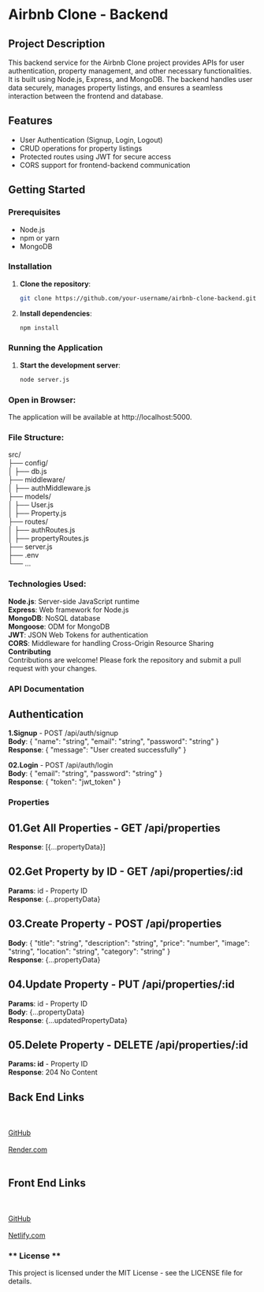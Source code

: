 # Airbnb Clone - Backend

## Project Description

This backend service for the Airbnb Clone project provides APIs for user authentication, property management, and other necessary functionalities. It is built using Node.js, Express, and MongoDB. The backend handles user data securely, manages property listings, and ensures a seamless interaction between the frontend and database.

## Features

- User Authentication (Signup, Login, Logout)
- CRUD operations for property listings
- Protected routes using JWT for secure access
- CORS support for frontend-backend communication

## Getting Started

### Prerequisites

- Node.js
- npm or yarn
- MongoDB

### Installation

1. **Clone the repository**:

   ```bash
   git clone https://github.com/your-username/airbnb-clone-backend.git

   ```

2. **Install dependencies**:

   ```bash
   npm install

   ```

### Running the Application

1. **Start the development server**:

   ```bash
   node server.js

   ```

### **Open in Browser**:

The application will be available at http://localhost:5000.

### **File Structure**:

src/<br>
├── config/<br>
│ ├── db.js<br>
├── middleware/<br>
│ ├── authMiddleware.js<br>
├── models/<br>
│ ├── User.js<br>
│ ├── Property.js<br>
├── routes/<br>
│ ├── authRoutes.js<br>
│ ├── propertyRoutes.js<br>
├── server.js<br>
├── .env<br>
└── ...<br>

### **Technologies Used**:

**Node.js**: Server-side JavaScript runtime<br>
**Express**: Web framework for Node.js<br>
**MongoDB**: NoSQL database<br>
**Mongoose**: ODM for MongoDB<br>
**JWT**: JSON Web Tokens for authentication<br>
**CORS**: Middleware for handling Cross-Origin Resource Sharing<br>
**Contributing**<br>
Contributions are welcome! Please fork the repository and submit a pull request with your changes.<br>

### **API Documentation**

## Authentication

**1.Signup** - POST /api/auth/signup<br>
**Body**: { "name": "string", "email": "string", "password": "string" }<br>
**Response**: { "message": "User created successfully" }<br>

**02.Login** - POST /api/auth/login<br>
**Body**: { "email": "string", "password": "string" }<br>
**Response**: { "token": "jwt_token" }<br>

### **Properties**

## **01.Get All Properties** - GET /api/properties

**Response**: [{...propertyData}]<br>

## **02.Get Property by ID** - GET /api/properties/:id

**Params**: id - Property ID<br>
**Response**: {...propertyData}<br>

## **03.Create Property** - POST /api/properties

**Body**: { "title": "string", "description": "string", "price": "number", "image": "string", "location": "string", "category": "string" }<br>
**Response**: {...propertyData}<br>

## **04.Update Property** - PUT /api/properties/:id

**Params**: id - Property ID<br>
**Body**: {...propertyData}<br>
**Response**: {...updatedPropertyData}<br>

## **05.Delete Property** - DELETE /api/properties/:id

**Params: id** - Property ID<br>
**Response**: 204 No Content<br>

## Back End Links

<br><br>
[GitHub](https://github.com/sshankars1104/AirBnb-Clone-BE.git)
<br><br>
[Render.com](https://airbnb-clone-be-l1y1.onrender.com)
<br><br>

## Front End Links

<br><br>
[GitHub](https://github.com/sshankars1104/AirBnb-Clone-FE.git)
<br><br>
[Netlify.com](https://airbnb-clone-fe.netlify.app)

### ** License **

This project is licensed under the MIT License - see the LICENSE file for details.

